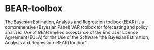 # BEAR-toolbox
The Bayesian Estimation, Analysis and Regression toolbox (BEAR) is a comprehensive (Bayesian Panel) VAR toolbox for forecasting and policy analysis.
Use of BEAR implies acceptance of the End User Licence Agreement (EULA) for the Use of the Software “the Bayesian Estimation,
Analysis and Regression (BEAR) toolbox”.